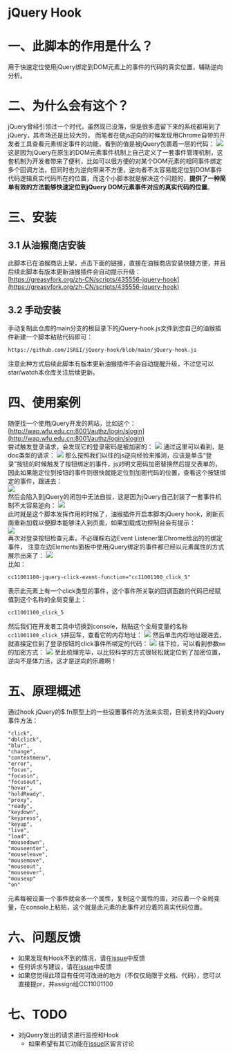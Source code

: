 # jQuery Hook

# 一、此脚本的作用是什么？

用于快速定位使用jQuery绑定到DOM元素上的事件的代码的真实位置，辅助逆向分析。

# 二、为什么会有这个？

jQuery曾经引领过一个时代，虽然现已没落，但是很多遗留下来的系统都用到了jQuery，其市场还是比较大的， 而笔者在做js逆向的时候发现用Chrome自带的开发者工具查看元素绑定事件的功能，看到的值是被jQuery包裹着一层的代码：
![](markdown-images/README_images/160b9e7a.png)
这是因为jQuery在原生的DOM元素事件机制上自己定义了一套事件管理机制，这套机制为开发者带来了便利，比如可以很方便的对某个DOM元素的相同事件绑定多个回调方法，但同时也为逆向带来不方便，逆向者不太容易能定位到DOM事件代码逻辑真实代码所在的位置，而这个小脚本就是解决这个问题的，**提供了一种简单有效的方法能够快速定位到jQuery DOM元素事件对应的真实代码的位置**。

# 三、安装

## 3.1 从油猴商店安装

此脚本已在油猴商店上架，点击下面的链接，直接在油猴商店安装快捷方便，并且后续此脚本有版本更新油猴插件会自动提示升级：  
[https://greasyfork.org/zh-CN/scripts/435556-jquery-hook](https://greasyfork.org/zh-CN/scripts/435556-jquery-hook)

## 3.2 手动安装

手动复制此仓库的main分支的根目录下的jQuery-hook.js文件到您自己的油猴插件新建一个脚本粘贴代码即可： 

```
https://github.com/JSREI/jQuery-hook/blob/main/jQuery-hook.js
```

注意此种方式后续此脚本有版本更新油猴插件不会自动提醒升级，不过您可以star/watch本仓库关注后续更新。

# 四、使用案例
随便找一个使用jQuery开发的网站，比如这个：  
[http://wap.wfu.edu.cn:8001/authz/login/slogin](http://wap.wfu.edu.cn:8001/authz/login/slogin)  
尝试触发登录请求，会发现它的登录密码是被加密的：
![](markdown-images/README_images/69f2a236.png)
通过这里可以看到，是doc类型的请求：
![](markdown-images/README_images/d4bf6528.png)
那么按照我们以往的js逆向经验来推测，应该是单击“登录”按钮的时候触发了按钮绑定的事件，js对明文密码加密替换然后提交表单的，
因此如果能定位到按钮的事件则很快就能定位到加密代码的位置，查看这个按钮绑定的事件，跟进去：  
![](markdown-images/README_images/160b9e7a.png)  
然后会陷入到jQuery的闭包中无法自拔，这是因为jQuery自己封装了一套事件机制不太容易逆向：
![](markdown-images/README_images/bb826340.png)  
此时就是这个脚本发挥作用的时候了，油猴插件开启本脚本jQuery hook，刷新页面重新加载以便脚本能够注入到页面，如果加载成功控制台会有提示：  
![](markdown-images/README_images/90f8932a.png)  
再次对登录按钮检查元素，不必理睬右边Event Listener里Chrome给出的的绑定事件， 注意左边Elements面板中使用jQuery绑定的事件都已经以元素属性的方式展示出来了：
![](markdown-images/README_images/a39e269d.png)  
比如：

```text
cc11001100-jquery-click-event-function="cc11001100_click_5"
```
表示此元素上有一个click类型的事件，这个事件所关联的回调函数的代码已经赋值到这个名称的全局变量上：
```text
cc11001100_click_5
```
然后我们在开发者工具中切换到console，粘贴这个全局变量的名称`cc11001100_click_5`并回车，查看它的内存地址：
![](markdown-images/README_images/f12e305d.png)
然后单击内存地址跟进去，就直接定位到了登录按钮的click事件所绑定的代码：
![](markdown-images/README_images/3409d649.png)
往下拉，可以看到参数`mm`的加密方式：
![](markdown-images/README_images/0e8288d7.png)
至此梳理完毕，以比较科学的方式很轻松就定位到了加密位置，逆向不是体力活，这才是逆向的乐趣啊！

# 五、原理概述
通过hook jQuery的$.fn原型上的一些设置事件的方法来实现，目前支持的jQuery事件方法：

```text
"click", 
"dblclick", 
"blur", 
"change", 
"contextmenu", 
"error", 
"focus",
"focusin", 
"focusout", 
"hover", 
"holdReady", 
"proxy", 
"ready", 
"keydown", 
"keypress",
"keyup", 
"live", 
"load", 
"mousedown", 
"mouseenter", 
"mouseleave", 
"mousemove", 
"mouseout",
"mouseover", 
"mouseup"
"on"
```

元素每被设置一个事件就会多一个属性，复制这个属性的值，对应着一个全局变量，在console上粘贴，这个就是此元素的此事件对应着的真实代码位置。

# 六、问题反馈

- 如果发现有Hook不到的情况，请在[issue](https://github.com/CC11001100/jQuery-hook/issues)中反馈
- 任何诉求与建议，请在[issue](https://github.com/CC11001100/jQuery-hook/issues)中反馈
- 如果您觉得此项目有任何可改进的地方（不仅仅局限于文档、代码），您可以直接提pr，并assign给CC11001100

# 七、TODO
- 对jQuery发出的请求进行监控和Hook 
  - 如果希望有其它功能在[issue](https://github.com/CC11001100/jQuery-hook/issues)区留言讨论 
